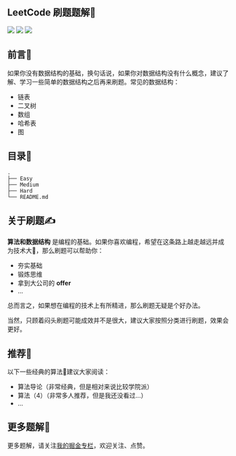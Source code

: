 ## LeetCode 刷题题解🧐

![](https://img.shields.io/badge/LeetCode-passing-green)
![](https://img.shields.io/badge/JavaScript-ES6-blue)
![](https://img.shields.io/badge/tonychen-front--end--engineer-informational)

## 前言💬

如果你没有数据结构的基础，换句话说，如果你对数据结构没有什么概念，建议了解、学习一些简单的数据结构之后再来刷题。常见的数据结构：

- 链表
- 二叉树
- 数组
- 哈希表
- 图

## 目录📄

```
.
├── Easy
├── Medium
├── Hard
└── README.md
```

## 关于刷题✍️

**算法和数据结构** 是编程的基础。如果你喜欢编程，希望在这条路上越走越远并成为技术大🐂，那么刷题可以帮助你：

- 夯实基础
- 锻炼思维
- 拿到大公司的 **offer**
- ...

总而言之，如果想在编程的技术上有所精进，那么刷题无疑是个好办法。

当然，只顾着闷头刷题可能成效并不是很大，建议大家按照分类进行刷题，效果会更好。

## 推荐📖

以下一些经典的算法📖建议大家阅读：

- 算法导论（非常经典，但是相对来说比较学院派）
- 算法（4）（非常多人推荐，但是我还没看过...）
- ...

## 更多题解🔗

更多题解，请关注[我的掘金专栏](https://juejin.im/user/5a2a279351882535c4712d67/posts)，欢迎关注、点赞。
